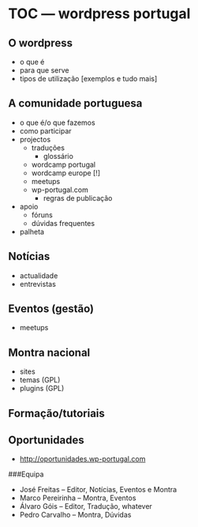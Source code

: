 # TOC — wordpress portugal

## O wordpress
* o que é
* para que serve
* tipos de utilização [exemplos e tudo mais]

## A comunidade portuguesa
* o que é/o que fazemos
* como participar
* projectos
	* traduções
		* glossário
	* wordcamp portugal
	* wordcamp europe [!]
    * meetups
    * wp-portugal.com
    	* regras de publicação
* apoio
	* fóruns
	* dúvidas frequentes
* palheta

## Notícias
* actualidade
* entrevistas

## Eventos (gestão)
* meetups

## Montra nacional
* sites
* temas (GPL)
* plugins (GPL)

## Formação/tutoriais

## Oportunidades
* http://oportunidades.wp-portugal.com


###Equipa
- José Freitas – Editor, Notícias, Eventos e Montra
- Marco Pereirinha – Montra, Eventos
- Álvaro Góis – Editor, Tradução, whatever
- Pedro Carvalho – Montra, Dúvidas